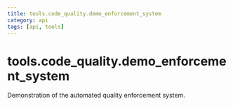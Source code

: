 ```yaml
---
title: tools.code_quality.demo_enforcement_system
category: api
tags: [api, tools]
---
```


# tools.code_quality.demo_enforcement_system

Demonstration of the automated quality enforcement system.

